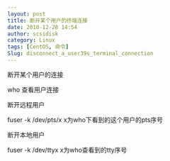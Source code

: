 ```yaml
---
layout: post
title: 断开某个用户的终端连接
date: 2010-12-28 14:54
author: scsidisk
category: Linux
tags: [CentOS, 命令]
Slug: disconnect_a_user39s_terminal_connection
---
```


断开某个用户的连接

who 查看用户连接

断开远程用户

fuser -k /dev/pts/x x为who下看到的这个用户的pts序号

断开本地用户

fuser -k /dev/ttyx x为who查看到的tty序号


